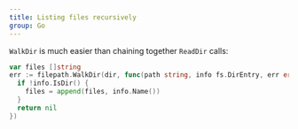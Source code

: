 ```yaml
---
title: Listing files recursively
group: Go
---
```


`WalkDir` is much easier than chaining together `ReadDir` calls:

```go
var files []string
err := filepath.WalkDir(dir, func(path string, info fs.DirEntry, err error) error {
  if !info.IsDir() {
    files = append(files, info.Name())
  }
  return nil
})
```